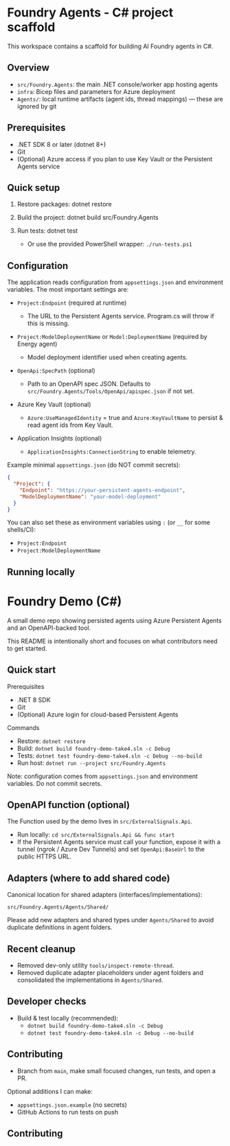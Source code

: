 # Foundry Agents - C# project scaffold

This workspace contains a scaffold for building AI Foundry agents in C#.

## Overview
- `src/Foundry.Agents`: the main .NET console/worker app hosting agents
- `infra`: Bicep files and parameters for Azure deployment
- `Agents/`: local runtime artifacts (agent ids, thread mappings) — these are ignored by git

## Prerequisites
- .NET SDK 8 or later (dotnet 8+)
- Git
- (Optional) Azure access if you plan to use Key Vault or the Persistent Agents service

## Quick setup
1. Restore packages:
   dotnet restore

2. Build the project:
   dotnet build src/Foundry.Agents

3. Run tests:
   dotnet test
   - Or use the provided PowerShell wrapper: `./run-tests.ps1`

## Configuration
The application reads configuration from `appsettings.json` and environment variables. The most important settings are:

- `Project:Endpoint` (required at runtime)
  - The URL to the Persistent Agents service. Program.cs will throw if this is missing.

- `Project:ModelDeploymentName` or `Model:DeploymentName` (required by Energy agent)
  - Model deployment identifier used when creating agents.

- `OpenApi:SpecPath` (optional)
  - Path to an OpenAPI spec JSON. Defaults to `src/Foundry.Agents/Tools/OpenApi/apispec.json` if not set.

- Azure Key Vault (optional)
  - `Azure:UseManagedIdentity` = true and `Azure:KeyVaultName` to persist & read agent ids from Key Vault.

- Application Insights (optional)
  - `ApplicationInsights:ConnectionString` to enable telemetry.

Example minimal `appsettings.json` (do NOT commit secrets):

```json
{
  "Project": {
    "Endpoint": "https://your-persistent-agents-endpoint",
    "ModelDeploymentName": "your-model-deployment"
  }
}
```

You can also set these as environment variables using `:` (or `__` for some shells/CI):
- `Project:Endpoint`
- `Project:ModelDeploymentName`

## Running locally
# Foundry Demo (C#)

A small demo repo showing persisted agents using Azure Persistent Agents and an OpenAPI-backed tool.

This README is intentionally short and focuses on what contributors need to get started.

## Quick start

Prerequisites
- .NET 8 SDK
- Git
- (Optional) Azure login for cloud-based Persistent Agents

Commands
- Restore: `dotnet restore`
- Build: `dotnet build foundry-demo-take4.sln -c Debug`
- Tests: `dotnet test foundry-demo-take4.sln -c Debug --no-build`
- Run host: `dotnet run --project src/Foundry.Agents`

Note: configuration comes from `appsettings.json` and environment variables. Do not commit secrets.

## OpenAPI function (optional)

The Function used by the demo lives in `src/ExternalSignals.Api`.
- Run locally: `cd src/ExternalSignals.Api && func start`
- If the Persistent Agents service must call your function, expose it with a tunnel (ngrok / Azure Dev Tunnels) and set `OpenApi:BaseUrl` to the public HTTPS URL.

## Adapters (where to add shared code)

Canonical location for shared adapters (interfaces/implementations):

`src/Foundry.Agents/Agents/Shared/`

Please add new adapters and shared types under `Agents/Shared` to avoid duplicate definitions in agent folders.

## Recent cleanup

- Removed dev-only utility `tools/inspect-remote-thread`.
- Removed duplicate adapter placeholders under agent folders and consolidated the implementations in `Agents/Shared`.

## Developer checks

- Build & test locally (recommended):
  - `dotnet build foundry-demo-take4.sln -c Debug`
  - `dotnet test foundry-demo-take4.sln -c Debug --no-build`

## Contributing

- Branch from `main`, make small focused changes, run tests, and open a PR.

Optional additions I can make:
- `appsettings.json.example` (no secrets)
- GitHub Actions to run tests on push
## Contributing

